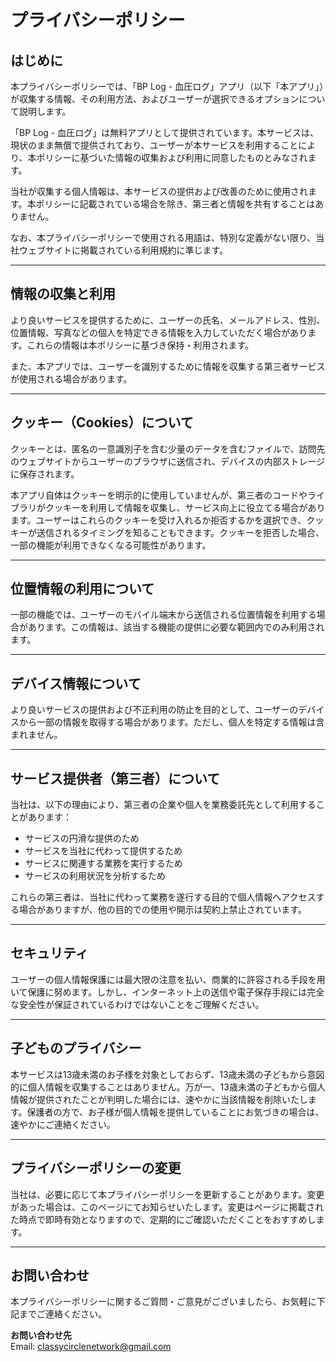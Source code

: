 # プライバシーポリシー

## はじめに  
本プライバシーポリシーでは、「BP Log - 血圧ログ」アプリ（以下「本アプリ」）が収集する情報、その利用方法、およびユーザーが選択できるオプションについて説明します。

「BP Log - 血圧ログ」は無料アプリとして提供されています。本サービスは、現状のまま無償で提供されており、ユーザーが本サービスを利用することにより、本ポリシーに基づいた情報の収集および利用に同意したものとみなされます。

当社が収集する個人情報は、本サービスの提供および改善のために使用されます。本ポリシーに記載されている場合を除き、第三者と情報を共有することはありません。

なお、本プライバシーポリシーで使用される用語は、特別な定義がない限り、当社ウェブサイトに掲載されている利用規約に準じます。

---

## 情報の収集と利用  
より良いサービスを提供するために、ユーザーの氏名、メールアドレス、性別、位置情報、写真などの個人を特定できる情報を入力していただく場合があります。これらの情報は本ポリシーに基づき保持・利用されます。

また、本アプリでは、ユーザーを識別するために情報を収集する第三者サービスが使用される場合があります。

---

## クッキー（Cookies）について  
クッキーとは、匿名の一意識別子を含む少量のデータを含むファイルで、訪問先のウェブサイトからユーザーのブラウザに送信され、デバイスの内部ストレージに保存されます。

本アプリ自体はクッキーを明示的に使用していませんが、第三者のコードやライブラリがクッキーを利用して情報を収集し、サービス向上に役立てる場合があります。ユーザーはこれらのクッキーを受け入れるか拒否するかを選択でき、クッキーが送信されるタイミングを知ることもできます。クッキーを拒否した場合、一部の機能が利用できなくなる可能性があります。

---

## 位置情報の利用について  
一部の機能では、ユーザーのモバイル端末から送信される位置情報を利用する場合があります。この情報は、該当する機能の提供に必要な範囲内でのみ利用されます。

---

## デバイス情報について  
より良いサービスの提供および不正利用の防止を目的として、ユーザーのデバイスから一部の情報を取得する場合があります。ただし、個人を特定する情報は含まれません。

---

## サービス提供者（第三者）について  
当社は、以下の理由により、第三者の企業や個人を業務委託先として利用することがあります：

- サービスの円滑な提供のため  
- サービスを当社に代わって提供するため  
- サービスに関連する業務を実行するため  
- サービスの利用状況を分析するため  

これらの第三者は、当社に代わって業務を遂行する目的で個人情報へアクセスする場合がありますが、他の目的での使用や開示は契約上禁止されています。

---

## セキュリティ  
ユーザーの個人情報保護には最大限の注意を払い、商業的に許容される手段を用いて保護に努めます。しかし、インターネット上の送信や電子保存手段には完全な安全性が保証されているわけではないことをご理解ください。

---

## 子どものプライバシー  
本サービスは13歳未満のお子様を対象としておらず、13歳未満の子どもから意図的に個人情報を収集することはありません。万が一、13歳未満の子どもから個人情報が提供されたことが判明した場合には、速やかに当該情報を削除いたします。保護者の方で、お子様が個人情報を提供していることにお気づきの場合は、速やかにご連絡ください。

---

## プライバシーポリシーの変更  
当社は、必要に応じて本プライバシーポリシーを更新することがあります。変更があった場合は、このページにてお知らせいたします。変更はページに掲載された時点で即時有効となりますので、定期的にご確認いただくことをおすすめします。

---

## お問い合わせ  
本プライバシーポリシーに関するご質問・ご意見がございましたら、お気軽に下記までご連絡ください。

**お問い合わせ先**  
Email: classycirclenetwork@gmail.com
